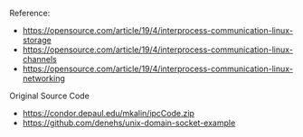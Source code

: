 Reference: 
* https://opensource.com/article/19/4/interprocess-communication-linux-storage
* https://opensource.com/article/19/4/interprocess-communication-linux-channels
* https://opensource.com/article/19/4/interprocess-communication-linux-networking

Original Source Code
* https://condor.depaul.edu/mkalin/ipcCode.zip
* https://github.com/denehs/unix-domain-socket-example
